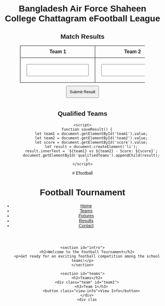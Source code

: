 <!DOCTYPE html>
<html lang="en">
<head>
    <meta charset="UTF-8">
    <meta name="viewport" content="width=device-width, initial-scale=1.0">
    <title>eFootball League Results</title>
    <style>
        body { font-family: Arial, sans-serif; text-align: center; }
        table { width: 80%; margin: auto; border-collapse: collapse; }
        th, td { border: 1px solid black; padding: 10px; }
        input, button { margin: 10px; padding: 10px; }
    </style>
</head>
<body>
    <h1>Bangladesh Air Force Shaheen College Chattagram eFootball League</h1>
    <h2>Match Results</h2>
    <table>
        <tr>
            <th>Team 1</th>
            <th>Team 2</th>
            <th>Score</th>
        </tr>
        <tr>
            <td><input type="text" id="team1"></td>
            <td><input type="text" id="team2"></td>
            <td><input type="text" id="score"></td>
        </tr>
    </table>
    <button onclick="saveResult()">Submit Result</button>
    <h2>Qualified Teams</h2>
    <ul id="qualifiedTeams"></ul>

    <script>
        function saveResult() {
            let team1 = document.getElementById('team1').value;
            let team2 = document.getElementById('team2').value;
            let score = document.getElementById('score').value;
            let result = document.createElement('li');
            result.innerText = `${team1} vs ${team2} - Score: ${score}`;
            document.getElementById('qualifiedTeams').appendChild(result);
        }
    </script>
</body>
</html>
# Efootball
<!DOCTYPE html>
<html lang="en">
<head>
    <meta charset="UTF-8">
    <meta name="viewport" content="width=device-width, initial-scale=1.0">
    <title>Football Tournament</title>
    <link rel="stylesheet" href="styles.css">
</head>
<body>
    <header>
        <h1>Football Tournament</h1>
        <nav>
            <ul>
                <li><a href="#">Home</a></li>
                <li><a href="#">Teams</a></li>
                <li><a href="#">Fixtures</a></li>
                <li><a href="#">Results</a></li>
                <li><a href="#">Contact</a></li>
            </ul>
        </nav>
    </header>

    <section id="intro">
        <h2>Welcome to the Football Tournament</h2>
        <p>Get ready for an exciting football competition among the school teams!</p>
    </section>

    <section id="teams">
        <h2>Teams</h2>
        <div class="team" id="team1">
            <h3>Team 1</h3>
            <button class="view-info">View Info</button>
        </div>
        <div clas

